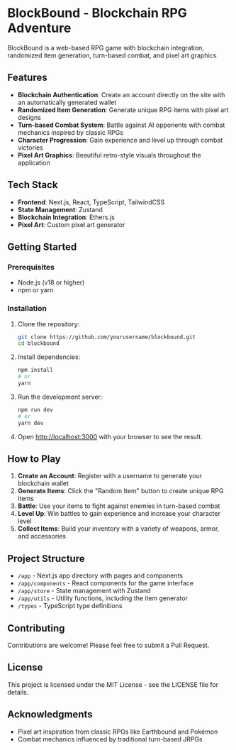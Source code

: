 # BlockBound - Blockchain RPG Adventure

BlockBound is a web-based RPG game with blockchain integration, randomized item generation, turn-based combat, and pixel art graphics.

## Features

- **Blockchain Authentication**: Create an account directly on the site with an automatically generated wallet
- **Randomized Item Generation**: Generate unique RPG items with pixel art designs
- **Turn-based Combat System**: Battle against AI opponents with combat mechanics inspired by classic RPGs
- **Character Progression**: Gain experience and level up through combat victories
- **Pixel Art Graphics**: Beautiful retro-style visuals throughout the application

## Tech Stack

- **Frontend**: Next.js, React, TypeScript, TailwindCSS
- **State Management**: Zustand
- **Blockchain Integration**: Ethers.js
- **Pixel Art**: Custom pixel art generator

## Getting Started

### Prerequisites

- Node.js (v18 or higher)
- npm or yarn

### Installation

1. Clone the repository:
   ```bash
   git clone https://github.com/yourusername/blockbound.git
   cd blockbound
   ```

2. Install dependencies:
   ```bash
   npm install
   # or
   yarn
   ```

3. Run the development server:
   ```bash
   npm run dev
   # or
   yarn dev
   ```

4. Open [http://localhost:3000](http://localhost:3000) with your browser to see the result.

## How to Play

1. **Create an Account**: Register with a username to generate your blockchain wallet
2. **Generate Items**: Click the "Random Item" button to create unique RPG items
3. **Battle**: Use your items to fight against enemies in turn-based combat
4. **Level Up**: Win battles to gain experience and increase your character level
5. **Collect Items**: Build your inventory with a variety of weapons, armor, and accessories

## Project Structure

- `/app` - Next.js app directory with pages and components
- `/app/components` - React components for the game interface
- `/app/store` - State management with Zustand
- `/app/utils` - Utility functions, including the item generator
- `/types` - TypeScript type definitions

## Contributing

Contributions are welcome! Please feel free to submit a Pull Request.

## License

This project is licensed under the MIT License - see the LICENSE file for details.

## Acknowledgments

- Pixel art inspiration from classic RPGs like Earthbound and Pokémon
- Combat mechanics influenced by traditional turn-based JRPGs
